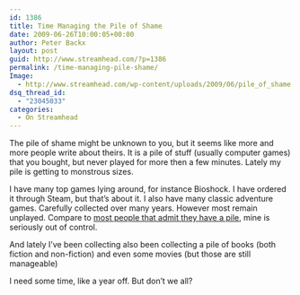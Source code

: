 ```yaml
---
id: 1386
title: Time Managing the Pile of Shame
date: 2009-06-26T10:00:05+00:00
author: Peter Backx
layout: post
guid: http://www.streamhead.com/?p=1386
permalink: /time-managing-pile-shame/
Image:
  - http://www.streamhead.com/wp-content/uploads/2009/06/pile_of_shame.png
dsq_thread_id:
  - "23045033"
categories:
  - On Streamhead
---
```

The pile of shame might be unknown to you, but it seems like more and more people write about theirs. It is a pile of stuff (usually computer games) that you bought, but never played for more then a few minutes. Lately my pile is getting to monstrous sizes.

I have many top games lying around, for instance Bioshock. I have ordered it through Steam, but that&#8217;s about it. I also have many classic adventure games. Carefully collected over many years. However most remain unplayed. Compare to <a title="Your Unopened Game Pile of Shame" href="http://www.giantbomb.com/news/your-unopened-game-pile-of-shame/456/" target="_blank">most people that admit they have a pile</a>, mine is seriously out of control.

And lately I&#8217;ve been collecting also been collecting a pile of books (both fiction and non-fiction) and even some movies (but those are still manageable)

I need some time, like a year off. But don&#8217;t we all?

<!-- AddThis Advanced Settings generic via filter on the_content -->

<!-- AddThis Share Buttons generic via filter on the_content -->